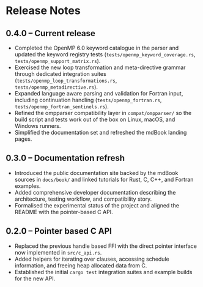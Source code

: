 # Release Notes

## 0.4.0 – Current release
- Completed the OpenMP 6.0 keyword catalogue in the parser and updated the
  keyword registry tests (`tests/openmp_keyword_coverage.rs`,
  `tests/openmp_support_matrix.rs`).
- Exercised the new loop transformation and meta-directive grammar through
  dedicated integration suites (`tests/openmp_loop_transformations.rs`,
  `tests/openmp_metadirective.rs`).
- Expanded language aware parsing and validation for Fortran input, including
  continuation handling (`tests/openmp_fortran.rs`,
  `tests/openmp_fortran_sentinels.rs`).
- Refined the ompparser compatibility layer in `compat/ompparser/` so the build
  script and tests work out of the box on Linux, macOS, and Windows runners.
- Simplified the documentation set and refreshed the mdBook landing pages.

## 0.3.0 – Documentation refresh
- Introduced the public documentation site backed by the mdBook sources in
  `docs/book/` and linked tutorials for Rust, C, C++, and Fortran examples.
- Added comprehensive developer documentation describing the architecture,
  testing workflow, and compatibility story.
- Formalised the experimental status of the project and aligned the README with
  the pointer-based C API.

## 0.2.0 – Pointer based C API
- Replaced the previous handle based FFI with the direct pointer interface now
  implemented in `src/c_api.rs`.
- Added helpers for iterating over clauses, accessing schedule information, and
  freeing heap allocated data from C.
- Established the initial `cargo test` integration suites and example builds for
  the new API.
